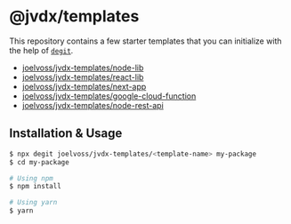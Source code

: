 # @jvdx/templates

This repository contains a few starter templates that you can initialize with the
help of [`degit`](https://github.com/Rich-Harris/degit).

  - [joelvoss/jvdx-templates/node-lib](./node-lib)
  - [joelvoss/jvdx-templates/react-lib](./react-lib)
  - [joelvoss/jvdx-templates/next-app](./next-app)
  - [joelvoss/jvdx-templates/google-cloud-function](./google-cloud-function)
  - [joelvoss/jvdx-templates/node-rest-api](./node-rest-api)

## Installation & Usage

```bash
$ npx degit joelvoss/jvdx-templates/<template-name> my-package
$ cd my-package

# Using npm
$ npm install

# Using yarn
$ yarn
```
